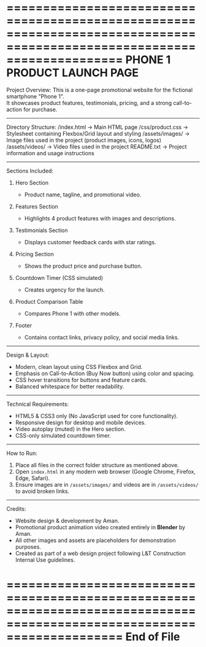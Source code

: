 ========================================================================================================================
PHONE 1 PRODUCT LAUNCH PAGE
========================================================================================================================

Project Overview:
This is a one-page promotional website for the fictional smartphone "Phone 1".  
It showcases product features, testimonials, pricing, and a strong call-to-action for purchase.

------------------------------------------------------------------------------------------------------------------------
Directory Structure:
/index.html          -> Main HTML page
/css/product.css     -> Stylesheet containing Flexbox/Grid layout and styling
/assets/images/      -> Image files used in the project (product images, icons, logos)
/assets/videos/      -> Video files used in the project
README.txt           -> Project information and usage instructions

------------------------------------------------------------------------------------------------------------------------
Sections Included:
1. Hero Section  
   - Product name, tagline, and promotional video.

2. Features Section  
   - Highlights 4 product features with images and descriptions.

3. Testimonials Section  
   - Displays customer feedback cards with star ratings.

4. Pricing Section  
   - Shows the product price and purchase button.

5. Countdown Timer (CSS simulated)  
   - Creates urgency for the launch.

6. Product Comparison Table  
   - Compares Phone 1 with other models.

7. Footer  
   - Contains contact links, privacy policy, and social media links.

------------------------------------------------------------------------------------------------------------------------
Design & Layout:
- Modern, clean layout using CSS Flexbox and Grid.
- Emphasis on Call-to-Action (Buy Now button) using color and spacing.
- CSS hover transitions for buttons and feature cards.
- Balanced whitespace for better readability.

------------------------------------------------------------------------------------------------------------------------
Technical Requirements:
- HTML5 & CSS3 only (No JavaScript used for core functionality).
- Responsive design for desktop and mobile devices.
- Video autoplay (muted) in the Hero section.
- CSS-only simulated countdown timer.

------------------------------------------------------------------------------------------------------------------------
How to Run:
1. Place all files in the correct folder structure as mentioned above.
2. Open `index.html` in any modern web browser (Google Chrome, Firefox, Edge, Safari).
3. Ensure images are in `/assets/images/` and videos are in `/assets/videos/` to avoid broken links.

------------------------------------------------------------------------------------------------------------------------
Credits:
- Website design & development by Aman.
- Promotional product animation video created entirely in **Blender** by Aman.
- All other images and assets are placeholders for demonstration purposes.
- Created as part of a web design project following L&T Construction Internal Use guidelines.

========================================================================================================================
End of File
========================================================================================================================
